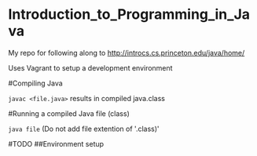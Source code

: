 # Introduction_to_Programming_in_Java
My repo for following along to http://introcs.cs.princeton.edu/java/home/

Uses Vagrant to setup a development environment

#Compiling Java

`javac <file.java>` results in compiled java.class

#Running a compiled Java file (class)

`java file` (Do not add file extention of '.class)'

#TODO
##Environment setup